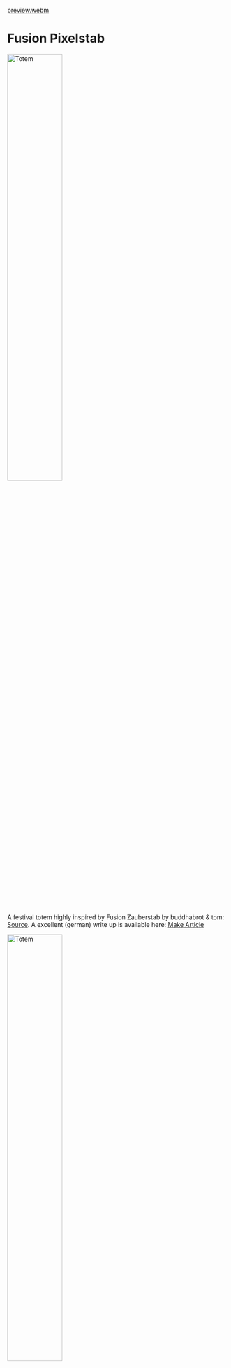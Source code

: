 [preview.webm](https://github.com/user-attachments/assets/b31f7aae-a3af-4f83-a82b-83c6bf008d21)

# Fusion Pixelstab

<img src="media/photo/intro_night.webp" alt="Totem" width="50%"/>


A festival totem highly inspired by Fusion Zauberstab by buddhabrot & tom: [Source](https://git.binary-kitchen.de/buddhabrot/fusion-zauberstab). A excellent (german) write up is available here: [Make Article](https://git.binary-kitchen.de/buddhabrot/fusion-zauberstab/src/branch/master/make_artikel/gesamt.md)

<img src="media/photo/intro_day.webp" alt="Totem" width="50%"/>

## Repository

Containing

* 3D files for 3D printing
* A guide to configure and assembly
* No software as its just WLED config or (in case for the meshtastic addon, respective configuration)

## Features

* 2,40m tall -> easily visible
* 256 LEDs -> bright
* easy to carry
* huge choice of LED pattern
* no programming or soldering required
* using standard components, no custom PCBs

Here is a short video in action:

[first_night_test.webm](https://github.com/user-attachments/assets/08eeb2bc-af02-406a-8e4e-26b63fb9f7b4)

## Costs (Material)

give or take 100€

* LED Matrix ~20€
* µController ~20€
* Stick ~10€
* 3D Filament ~10€
* Powerbank ~20€
* USB-C cable and adapters ~10€
* Meshtastic Addon (optional) ~30€

## Concept

I have also built the totem mentioned above ("Zauberstab"). Its a very high quality totem with a ton of features, extremely nice looking und unique.
 I wanted to build something more accessible, something which needs less soldering (no soldering at all), does not need a laser cutter and in general: its my own design.
 I am using standard parts from shops like AliExpress, standard open source software like WLED and of course, my 3D printer.
The design supports addon-ons, like a meshtastic node that sends the location of the totem to my peers.

## Bill of material

<img src="media/img/16x16_led_matrix.webp" alt="Totem" width="25%"/>

* A 16x16 RBG LED Matrix. I use a 12V version, but also a 5V should be fine. Data protocol is supported by WLED
* WLED compatible LED driver: ["WLED PD Energy Meter ESP32 Sounds Reactive Addressable LED Strip Controller"](https://www.athom.tech/blank-1/wled-pd-energy-meter-esp32-sounds-reactive-addressable-led-strip-controller)
    * Microphone built in and supported by WLED
    * Power input: 12V via USB-C power delivery
* Power: Powerbank with USB-C output, in particular one which supports 12V, in particular "Anker Powerbank 20.000mAh" Model A1689
    * fairly cheap
    * delivers 12V via USB-C
    * can be charged through a different port
    * mounted as "foot" of the rod to balance weight
* Power is routed trough the aluminum rod via 2m USB-C cable. Connected with a magnetic usb-c to usb-c coupler, as the connection is not accessible and inside the rod.
    * usb-c female to female adapter
    * VAFOTON / Model VAF-H006 magnetic coupler (with power delivery support)
    * generic usb-c cable (with power delivery), 2m. Longer or shorter cable will not fit into the rod
* Aluminum rod, 20mm (outside), 17mm (inside), 2m long from a local hardware store ("Bauhaus")
* Some standard 3mm screws and heatset inserts
    * 2 long 35mm screws
    * some shorter screws from a set of screws
* 3D printed body
    * 500g Filament
    * color of your choice but I recommend white for the diffusor for starters
* pig tail 4pin LED Matrix connector
    * if no at hand, you could desolder the output one from the matrix and use it at the input side
   

<img src="media/photo/under_water_Test.webp" alt="Totem" width="75%"/>

As the diffusor is somewhat water tight, it even works under water. Don't try this at a festival without a backup unit

## Software

[WLED](https://kno.wled.ge). Since 0.15+ its audio reactive. That means, it has built in 2D pattern, built in sound (claps) and music (bpm) aware animations. Needs to be flashed on the ESP via webflasher. After flashing
* configure the microphones GPIOs
  
<img src="media/img/mic_config.webp" alt="Totem" width="50%"/>

* configure the LED matrix
  
<img src="media/img/wled_config.webp" alt="Totem" width="50%"/>

* configure a startup pattern of your liking, so you do not need to manually select a pattern after each reboot
* optional: flash WLED with usermods for the built in current sensor. I did this, measured the current once (it was the same as with the external USB-multimeter) and left it deactivated as I do not need online power monitoring
  
<img src="media/img/INA_config_for_usermod_firmware.webp" alt="Totem" width="25%"/>

Time for a first test

[first_look_50percent.webm](https://github.com/user-attachments/assets/14035ada-8678-426e-b955-b69719d0cac9)


## Electricity

I choose 12V power delivery, because its available in many power banks. A 5V panel needs more amps than most power banks can deliver, but with 12V the current consumption is low enough, so the power banks does not shut down if a bright pattern is shown. Also cables can be thinner and no need to feed the matrix from both sides, although its easily done using the existing connectors

## Shape

I rolled the 256 pixel-panel to a tube. Take care to roll in a way the single stripes are not bent. Then I designed the whole assembly around the circumference

<img src="media/photo/rolling.webp" alt="Totem" width="75%"/>

## Design

Fusion 360 was used. Its free for makers and its easy enough to handle. I love the slicer integration. You can send a model directly to your prusa slicer, print, optimize and repeat

<img src="media/img/embossing_for_the_win.webp" alt="Totem" width="75%"/>

Play around with the pixel pattern. Squiggly pixels? Brick layer pixels? Just draw one pixel, multiply it by 16x16 on a sketch and emboss it to a cylinder.

## 3D printing

A lot of experiments have been done
* Differnet pixel shapes
* 
<img src="media/photo/different_pixel_geometry.webp" alt="Totem" width="75%"/>

* Slicing tricks: Enable 10+ perimeters, so the bridging algorithm is tricked into using circular bridges
  
<img src="media/photo/overhangs.webp" alt="Totem" width="75%"/>
<img src="media/img/slicer_settings_add_perimenters.webp" alt="Totem" width="100%"/>
<img src="media/photo/good_bridges.webp" alt="Totem" width="75%"/>

* Different sleeves as diffusor from different materials

<img src="media/photo/different_shell_options.webp" alt="Totem" width="100%"/>

* PLA, white: color neutral
    
[first_static_fire.webm](https://github.com/user-attachments/assets/1b86edbb-ebab-416d-8447-a735b7279c38)
    
* PLA, yellow: nice warm effect and good looking at daylight
* PVB, smoke grey: "darker" look at day, cool pattern at night. No need to go the extra mile and make it transparent with iso propanol. Negative payoff as diffusion is desired to mask the pixels
  
<img src="media/photo/no_need_to_smooth_pvb.webp" alt="Totem" width="100%"/>
    
* for the pixel pattern cylinder: use a dark color. Using white bleeds too much light to the next pixel

## Assembly

I suggest to begin with the top electronics. Connect the matrix to your ESP. Roll it up. Stick it into the cylinder

<img src="media/photo/assembly_tip.webp" alt="Totem" width="100%"/>

In the beginning its useful to have a split cylinder as you need to access the inners more often. Later on a full cylinder can be used, but needs to be cut if you ever want to get the panel out again.

<img src="media/img/split_body_for_easy_assembly.webp" alt="Totem" width="50%"/>

For the foot, its quite straight forward

<img src="media/photo/foot_assembly.webp" alt="Totem" width="100%"/>

Note: I am using a magnetic connector and the female-female usb-c connector from the bill of material to have an easily swappable foot. So you can quickly recharge the totem in 10 seconds. Currently one screw holds the foot, this can be improved with a different clamping mechanism.

## Shakedown run

<img src="media/photo/shake_down_test.webp" alt="Totem" width="100%"/>

Try the totem before going to a festival.
Experiences from Zauberstab:
* Microphone's gain needs to be adjusted to excessive volume. Have your smartphone with you at the first test at stage to change settings
* Hammer it a few times onto concrete to check nothing comes loose
  
[first_stomp.webm](https://github.com/user-attachments/assets/597eaff7-7861-46d7-b57b-04249846276d)

* Let the totem fall straight down on the concrete. It will break the sleeve. so print a couple of extras
* Test for rain tightness, I even dipped it into water

[water_test.webm](https://github.com/user-attachments/assets/b024f466-a88c-4878-802c-13ecfd0e517c)


* adjust pixel brightness, at night you do not need full brightness, it also drains your battery quickly

## next steps

* add a relay or switch to be able to shut down the totem if its not in use. currently you need to manually remove the battery for that

## niceties

* If you have a laser engraver, you could engrave the stick with your name

<img src="media/photo/stick_engraving.webp" alt="Totem" width="50%"/>

## Addons

### Meshtastic. 
I added a module to send the gps coordinates to other [meshtastic](https://meshtastic.org) devices.
Meshtastic is an open source peer to peer network, that enables text communication off  the grid over several km with minimal current draw. It can also transmit your gps position. Ideal to not get lost to your peers in a remote location.
This is totally optional. The module is self contained and sits on top. Can be removed without any screws. The display is visible from the outside so you can also read messages on the pole or see the notification light if its time to check the meshtastic app. In theory the aluminum rod could be replaced with something which could hold a very long antenna, to boost the signal further. The 3db antenna should already give you some km of range, which could be not enough for a large camp site

#### Bill of material

* [Mesh Node T114](https://heltec.org/project/mesh-node-t114/) with GPS, see also [Meshtastic](https://meshtastic.org/docs/hardware/devices/heltec-automation/mesh-node/)
* An old smartphone battery
* A +3db external antenna

The addon module can be removed at any time. Currently it does not draw power from the main power bank as at the head of the  pole I have only 12V available (to be exact, the ESP could deliver some few mA at 3.3V at its digital outputs...)

<img src="media/photo/addon_meshtastic_node.webp" alt="Totem" width="100%"/>

